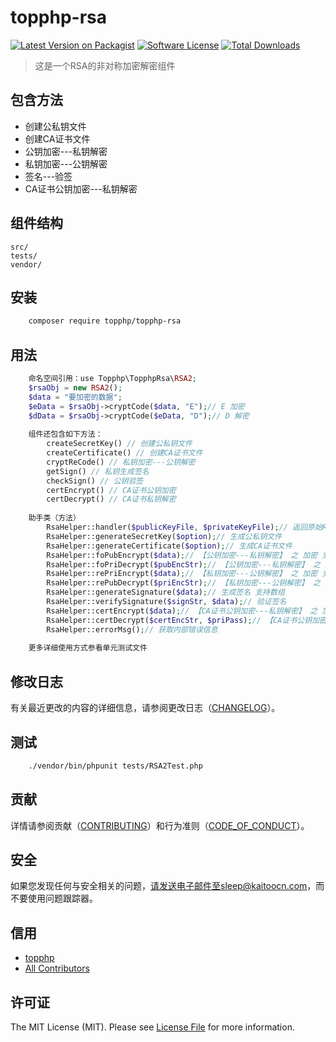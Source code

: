# topphp-rsa

[![Latest Version on Packagist][ico-version]][link-packagist]
[![Software License][ico-license]](LICENSE.md)
[![Total Downloads][ico-downloads]][link-downloads]


>这是一个RSA的非对称加密解密组件

## 包含方法

 - 创建公私钥文件
 - 创建CA证书文件
 - 公钥加密---私钥解密
 - 私钥加密---公钥解密
 - 签名---验签
 - CA证书公钥加密---私钥解密

## 组件结构


```
src/        
tests/
vendor/
```


## 安装

``` bash
    composer require topphp/topphp-rsa
```

## 用法

```php
    命名空间引用：use Topphp\TopphpRsa\RSA2;
    $rsaObj = new RSA2();
    $data = "要加密的数据";
    $eData = $rsaObj->cryptCode($data, "E");// E 加密
    $dData = $rsaObj->cryptCode($eData, "D");// D 解密
    
    组件还包含如下方法：
        createSecretKey() // 创建公私钥文件
        createCertificate() // 创建CA证书文件
        cryptReCode() // 私钥加密---公钥解密
        getSign() // 私钥生成签名
        checkSign() // 公钥验签
        certEncrypt() // CA证书公钥加密
        certDecrypt() // CA证书私钥解密
    
    助手类（方法）
        RsaHelper::handler($publicKeyFile, $privateKeyFile);// 返回原始RSA2对象句柄
        RsaHelper::generateSecretKey($option);// 生成公私钥文件
        RsaHelper::generateCertificate($option);// 生成CA证书文件
        RsaHelper::foPubEncrypt($data);// 【公钥加密---私钥解密】 之 加密 支持数组（常用于加密解密）
        RsaHelper::foPriDecrypt($pubEncStr);// 【公钥加密---私钥解密】 之 解密（常用于加密解密）
        RsaHelper::rePriEncrypt($data);// 【私钥加密---公钥解密】 之 加密 支持数组（常用于签名验签）
        RsaHelper::rePubDecrypt($priEncStr);// 【私钥加密---公钥解密】 之 解密（常用于签名验签）
        RsaHelper::generateSignature($data);// 生成签名 支持数组
        RsaHelper::verifySignature($signStr, $data);// 验证签名
        RsaHelper::certEncrypt($data);// 【CA证书公钥加密---私钥解密】 之 加密 支持数组
        RsaHelper::certDecrypt($certEncStr, $priPass);// 【CA证书公钥加密---私钥解密】 之 解密
        RsaHelper::errorMsg();// 获取内部错误信息
        
    更多详细使用方式参看单元测试文件
```

## 修改日志

有关最近更改的内容的详细信息，请参阅更改日志（[CHANGELOG](CHANGELOG.md)）。

## 测试

``` bash
    ./vendor/bin/phpunit tests/RSA2Test.php
```

## 贡献

详情请参阅贡献（[CONTRIBUTING](CONTRIBUTING.md)）和行为准则（[CODE_OF_CONDUCT](CODE_OF_CONDUCT.md)）。


## 安全

如果您发现任何与安全相关的问题，请发送电子邮件至sleep@kaitoocn.com，而不要使用问题跟踪器。

## 信用

- [topphp][link-author]
- [All Contributors][link-contributors]

## 许可证

The MIT License (MIT). Please see [License File](LICENSE.md) for more information.

[ico-version]: https://img.shields.io/packagist/v/topphp/component-builder.svg?style=flat-square
[ico-license]: https://img.shields.io/badge/license-MIT-brightgreen.svg?style=flat-square
[ico-travis]: https://img.shields.io/travis/topphp/component-builder/master.svg?style=flat-square
[ico-scrutinizer]: https://img.shields.io/scrutinizer/coverage/g/topphp/component-builder.svg?style=flat-square
[ico-code-quality]: https://img.shields.io/scrutinizer/g/topphp/component-builder.svg?style=flat-square
[ico-downloads]: https://img.shields.io/packagist/dt/topphp/component-builder.svg?style=flat-square

[link-packagist]: https://packagist.org/packages/topphp/component-builder
[link-travis]: https://travis-ci.org/topphp/component-builder
[link-scrutinizer]: https://scrutinizer-ci.com/g/topphp/component-builder/code-structure
[link-code-quality]: https://scrutinizer-ci.com/g/topphp/component-builder
[link-downloads]: https://packagist.org/packages/topphp/component-builder
[link-author]: https://github.com/topphp
[link-contributors]: ../../contributors
